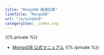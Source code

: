 ```yaml
---
title: "MongoDB 関連記事"
linkTitle: "MongoDB"
url: "/p/qikq9o8"
categoryIcon: _index.svg
---
```


{{% private %}}
- [MongoDB 公式マニュアル](https://docs.mongodb.com/manual/)
{{% /private %}}

